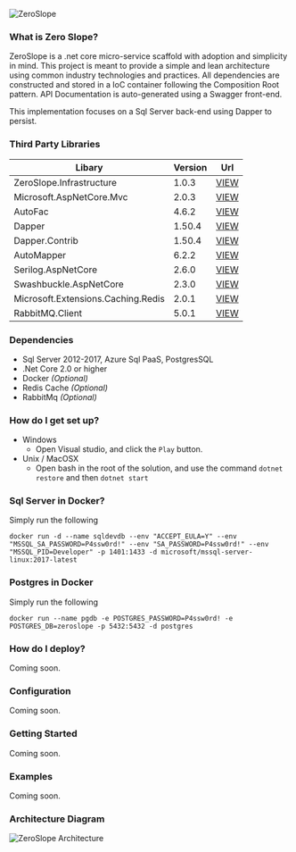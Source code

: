 ![ZeroSlope](https://bitbucket.org/zeroslope/zeroslope/raw/master/Icon.png)

### What is Zero Slope? ###
ZeroSlope is a .net core micro-service scaffold with adoption and simplicity in mind. This project is meant to provide a simple and lean architecture using common industry technologies and practices. All dependencies are constructed and stored in a IoC container following the Composition Root pattern. API Documentation is auto-generated using a Swagger front-end.

This implementation focuses on a Sql Server back-end using Dapper to persist.

### Third Party Libraries ###
| Libary | Version | Url |
|--|--|--|
| ZeroSlope.Infrastructure | 1.0.3 | [VIEW](https://www.nuget.org/packages/ZeroSlope.Infrastructure) |
| Microsoft.AspNetCore.Mvc | 2.0.3 | [VIEW](https://www.microsoft.com/net) |
| AutoFac | 4.6.2 | [VIEW](https://github.com/autofac/Autofac) |
| Dapper | 1.50.4 | [VIEW](https://www.nuget.org/packages/Dapper) |
| Dapper.Contrib | 1.50.4 | [VIEW](https://www.nuget.org/packages/Dapper.Contrib) |
| AutoMapper | 6.2.2 | [VIEW](https://github.com/AutoMapper/AutoMapper) |
| Serilog.AspNetCore | 2.6.0 | [VIEW](https://github.com/serilog/serilog-aspnetcore) |
| Swashbuckle.AspNetCore | 2.3.0 | [VIEW](https://github.com/domaindrivendev/Swashbuckle.AspNetCore) |
| Microsoft.Extensions.Caching.Redis | 2.0.1 | [VIEW](https://www.nuget.org/packages/Microsoft.Extensions.Caching.Redis) |
| RabbitMQ.Client | 5.0.1 | [VIEW](https://www.nuget.org/packages/RabbitMQ.Client) |

### Dependencies ###
* Sql Server 2012-2017, Azure Sql PaaS, PostgresSQL
* .Net Core 2.0 or higher
* Docker *(Optional)*
* Redis Cache *(Optional)*
* RabbitMq *(Optional)*

### How do I get set up? ###
* Windows
	* Open Visual studio, and click the `Play` button.
* Unix / MacOSX
	* Open bash in the root of the solution, and use the command `dotnet restore` and then `dotnet start`

### Sql Server in Docker?
Simply run the following
```
docker run -d --name sqldevdb --env "ACCEPT_EULA=Y" --env "MSSQL_SA_PASSWORD=P4ssw0rd!" --env "SA_PASSWORD=P4ssw0rd!" --env "MSSQL_PID=Developer" -p 1401:1433 -d microsoft/mssql-server-linux:2017-latest
```

### Postgres in Docker
Simply run the following
```
docker run --name pgdb -e POSTGRES_PASSWORD=P4ssw0rd! -e POSTGRES_DB=zeroslope -p 5432:5432 -d postgres
```

### How do I deploy? ###
Coming soon.

### Configuration ###
Coming soon.

### Getting Started ###
Coming soon.

### Examples ###
Coming soon.

### Architecture Diagram ###
![ZeroSlope Architecture](https://bitbucket.org/zeroslope/zeroslope/raw/master/Documentation/Architecture.png)